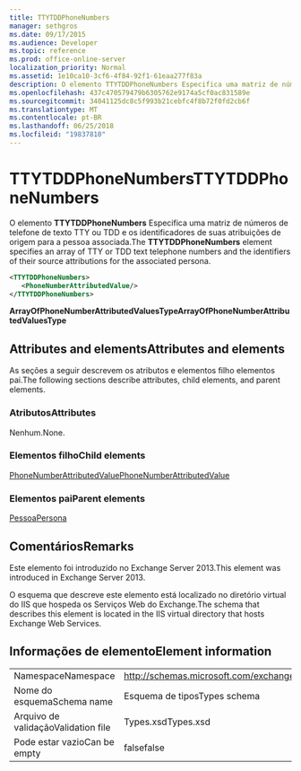 ```yaml
---
title: TTYTDDPhoneNumbers
manager: sethgros
ms.date: 09/17/2015
ms.audience: Developer
ms.topic: reference
ms.prod: office-online-server
localization_priority: Normal
ms.assetid: 1e10ca10-3cf6-4f84-92f1-61eaa277f83a
description: O elemento TTYTDDPhoneNumbers Especifica uma matriz de números de telefone de texto TTY ou TDD e os identificadores de suas atribuições de origem para a pessoa associada.
ms.openlocfilehash: 437c470579479b6305762e9174a5cf0ac831589e
ms.sourcegitcommit: 34041125dc8c5f993b21cebfc4f8b72f0fd2cb6f
ms.translationtype: MT
ms.contentlocale: pt-BR
ms.lasthandoff: 06/25/2018
ms.locfileid: "19837810"
---
```

# <a name="ttytddphonenumbers"></a><span data-ttu-id="495b1-103">TTYTDDPhoneNumbers</span><span class="sxs-lookup"><span data-stu-id="495b1-103">TTYTDDPhoneNumbers</span></span>

<span data-ttu-id="495b1-104">O elemento **TTYTDDPhoneNumbers** Especifica uma matriz de números de telefone de texto TTY ou TDD e os identificadores de suas atribuições de origem para a pessoa associada.</span><span class="sxs-lookup"><span data-stu-id="495b1-104">The **TTYTDDPhoneNumbers** element specifies an array of TTY or TDD text telephone numbers and the identifiers of their source attributions for the associated persona.</span></span> 
  
```XML
<TTYTDDPhoneNumbers>
   <PhoneNumberAttributedValue/>
</TTYTDDPhoneNumbers>
```

 <span data-ttu-id="495b1-105">**ArrayOfPhoneNumberAttributedValuesType**</span><span class="sxs-lookup"><span data-stu-id="495b1-105">**ArrayOfPhoneNumberAttributedValuesType**</span></span>
## <a name="attributes-and-elements"></a><span data-ttu-id="495b1-106">Attributes and elements</span><span class="sxs-lookup"><span data-stu-id="495b1-106">Attributes and elements</span></span>

<span data-ttu-id="495b1-107">As seções a seguir descrevem os atributos e elementos filho elementos pai.</span><span class="sxs-lookup"><span data-stu-id="495b1-107">The following sections describe attributes, child elements, and parent elements.</span></span>
  
### <a name="attributes"></a><span data-ttu-id="495b1-108">Atributos</span><span class="sxs-lookup"><span data-stu-id="495b1-108">Attributes</span></span>

<span data-ttu-id="495b1-109">Nenhum.</span><span class="sxs-lookup"><span data-stu-id="495b1-109">None.</span></span>
  
### <a name="child-elements"></a><span data-ttu-id="495b1-110">Elementos filho</span><span class="sxs-lookup"><span data-stu-id="495b1-110">Child elements</span></span>

[<span data-ttu-id="495b1-111">PhoneNumberAttributedValue</span><span class="sxs-lookup"><span data-stu-id="495b1-111">PhoneNumberAttributedValue</span></span>](phonenumberattributedvalue.md)
  
### <a name="parent-elements"></a><span data-ttu-id="495b1-112">Elementos pai</span><span class="sxs-lookup"><span data-stu-id="495b1-112">Parent elements</span></span>

[<span data-ttu-id="495b1-113">Pessoa</span><span class="sxs-lookup"><span data-stu-id="495b1-113">Persona</span></span>](persona.md)
  
## <a name="remarks"></a><span data-ttu-id="495b1-114">Comentários</span><span class="sxs-lookup"><span data-stu-id="495b1-114">Remarks</span></span>

<span data-ttu-id="495b1-115">Este elemento foi introduzido no Exchange Server 2013.</span><span class="sxs-lookup"><span data-stu-id="495b1-115">This element was introduced in Exchange Server 2013.</span></span>
  
<span data-ttu-id="495b1-116">O esquema que descreve este elemento está localizado no diretório virtual do IIS que hospeda os Serviços Web do Exchange.</span><span class="sxs-lookup"><span data-stu-id="495b1-116">The schema that describes this element is located in the IIS virtual directory that hosts Exchange Web Services.</span></span>
  
## <a name="element-information"></a><span data-ttu-id="495b1-117">Informações de elemento</span><span class="sxs-lookup"><span data-stu-id="495b1-117">Element information</span></span>

|||
|:-----|:-----|
|<span data-ttu-id="495b1-118">Namespace</span><span class="sxs-lookup"><span data-stu-id="495b1-118">Namespace</span></span>  <br/> |http://schemas.microsoft.com/exchange/services/2006/types  <br/> |
|<span data-ttu-id="495b1-119">Nome do esquema</span><span class="sxs-lookup"><span data-stu-id="495b1-119">Schema name</span></span>  <br/> |<span data-ttu-id="495b1-120">Esquema de tipos</span><span class="sxs-lookup"><span data-stu-id="495b1-120">Types schema</span></span>  <br/> |
|<span data-ttu-id="495b1-121">Arquivo de validação</span><span class="sxs-lookup"><span data-stu-id="495b1-121">Validation file</span></span>  <br/> |<span data-ttu-id="495b1-122">Types.xsd</span><span class="sxs-lookup"><span data-stu-id="495b1-122">Types.xsd</span></span>  <br/> |
|<span data-ttu-id="495b1-123">Pode estar vazio</span><span class="sxs-lookup"><span data-stu-id="495b1-123">Can be empty</span></span>  <br/> |<span data-ttu-id="495b1-124">false</span><span class="sxs-lookup"><span data-stu-id="495b1-124">false</span></span>  <br/> |
   

